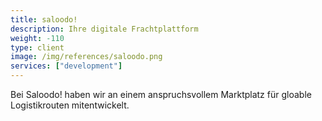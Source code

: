 ```yaml
---
title: saloodo!
description: Ihre digitale Frachtplattform
weight: -110
type: client
image: /img/references/saloodo.png
services: ["development"]
---
```


Bei Saloodo! haben wir an einem anspruchsvollem Marktplatz für gloable Logistikrouten
mitentwickelt.
